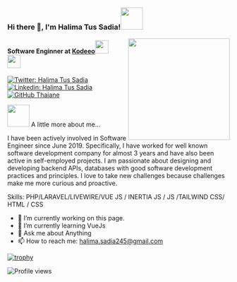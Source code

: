 ### Hi there 👋,  I'm Halima Tus Sadia!<img src="https://media.giphy.com/media/mGcNjsfWAjY5AEZNw6/giphy.gif" width="50"></h2> <img align='right' src="https://media.giphy.com/media/ieyl9zmCjO4b4t6qoY/giphy.gif" width="230">
#### Software Enginner at <a href="https://www.kodeeo.com/">Kodeeo<img src="https://media.giphy.com/media/fYSnHlufseco8Fh93Z/giphy.gif" width="30"></br><img src="https://media.giphy.com/media/WUlplcMpOCEmTGBtBW/giphy.gif" width="30">  </em></p>


[![Twitter: Halima Tus Sadia](https://img.shields.io/twitter/follow/HalimaT82121087?style=social)](https://twitter.com/HalimaT82121087)
[![Linkedin: Halima Tus Sadia](https://img.shields.io/badge/-halima-tus-sadia-05b822200-blue?style=flat-square&logo=Linkedin&logoColor=white&link=https://www.linkedin.com/in/halima-tus-sadia-05b822200)](https://www.linkedin.com/in/halima-tus-sadia-05b822200/)
[![GitHub Thaiane](https://img.shields.io/github/followers/thaiane?label=follow&style=social)](https://github.com/Thaiane)


<img src="https://media.giphy.com/media/VgCDAzcKvsR6OM0uWg/giphy.gif" width="50"> A little more about me... 

I have been actively involved in Software Engineer since June 2019. Specifically, I have worked for well known software development company for almost 3 years and have also been active in self-employed projects. I am passionate about designing and developing backend APIs, databases with good software development practices and principles.
I love to take new challenges because challenges make me more curious and proactive.




Skills: PHP/LARAVEL/LIVEWIRE/VUE JS / INERTIA JS / JS /TAILWIND CSS/ HTML / CSS

- 🔭 I’m currently working on this page. 
- 🌱 I’m currently learning VueJs 
- 💬 Ask me about Anything 
- 📫 How to reach me: halima.sadia245@gmail.com 
 

[![trophy](https://github-profile-trophy.vercel.app/?username=https://github.com/halimatussadia)](https://github.com/ryo-ma/github-profile-trophy)

![Profile views](https://gpvc.arturio.dev/https://github.com/halimatussadia)  
